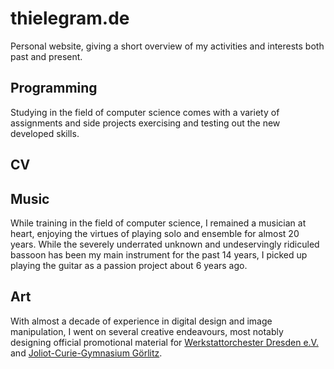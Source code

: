 # thielegram.de

Personal website, giving a short overview of my activities and interests both past and present.

## Programming

Studying in the field of computer science comes with a variety of assignments and side projects exercising and testing out the new developed skills.

## CV

## Music

While training in the field of computer science, I remained a musician at heart, enjoying the virtues of playing solo and ensemble for almost 20 years. While the severely underrated unknown and undeservingly ridiculed bassoon has been my main instrument for the past 14 years, I picked up playing the guitar as a passion project about 6 years ago.

## Art

With almost a decade of experience in digital design and image manipulation, I went on several creative endeavours, most notably designing official promotional material for [Werkstattorchester Dresden e.V.](werkstattorchester.de) and [Joliot-Curie-Gymnasium Görlitz](https://www.curiegymnasium.goerlitz.de/). 
